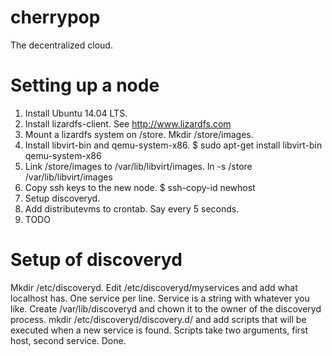 # cherrypop
The decentralized cloud.

# Setting up a node
1. Install Ubuntu 14.04 LTS.
2. Install lizardfs-client. See http://www.lizardfs.com
3. Mount a lizardfs system on /store. Mkdir /store/images.
4. Install libvirt-bin and qemu-system-x86. $ sudo apt-get install libvirt-bin qemu-system-x86
5. Link /store/images to /var/lib/libvirt/images. ln -s /store /var/lib/libvirt/images
6. Copy ssh keys to the new node. $ ssh-copy-id newhost
7. Setup discoveryd.
8. Add distributevms to crontab. Say every 5 seconds.
9. TODO

# Setup of discoveryd
Mkdir /etc/discoveryd. Edit /etc/discoveryd/myservices and add what localhost has. One service per line. Service is a string with whatever you like.
Create /var/lib/discoveryd and chown it to the owner of the discoveryd process. mkdir /etc/discoveryd/discovery.d/ and add scripts that will be executed when a new service is found. Scripts take two arguments, first host, second service. Done.
